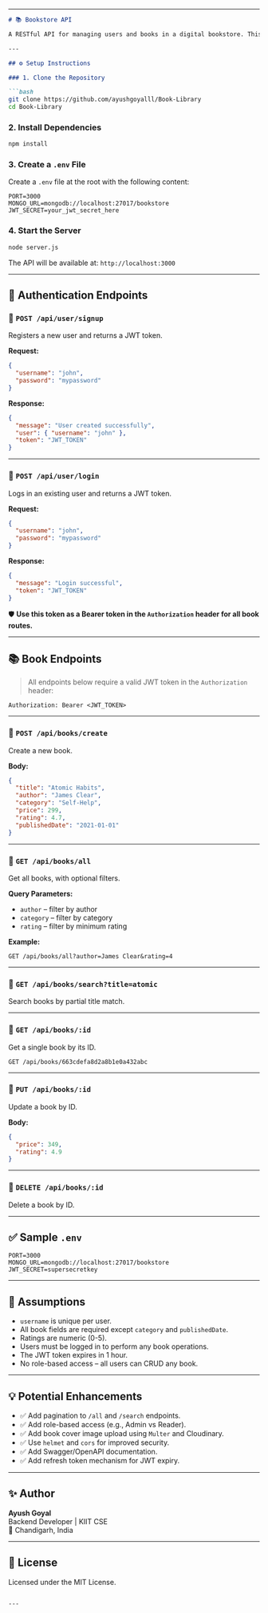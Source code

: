 
---

```markdown
# 📚 Bookstore API

A RESTful API for managing users and books in a digital bookstore. This project supports secure user authentication, CRUD operations on books, filtering, searching, and follows modular best practices using Express.js and MongoDB.

---

## ⚙️ Setup Instructions

### 1. Clone the Repository

```bash
git clone https://github.com/ayushgoyalll/Book-Library
cd Book-Library
```

### 2. Install Dependencies

```bash
npm install
```

### 3. Create a `.env` File

Create a `.env` file at the root with the following content:

```env
PORT=3000
MONGO_URL=mongodb://localhost:27017/bookstore
JWT_SECRET=your_jwt_secret_here
```

### 4. Start the Server

```bash
node server.js
```

The API will be available at: `http://localhost:3000`

---

## 🔐 Authentication Endpoints

### 🔸 `POST /api/user/signup`

Registers a new user and returns a JWT token.

**Request:**

```json
{
  "username": "john",
  "password": "mypassword"
}
```

**Response:**

```json
{
  "message": "User created successfully",
  "user": { "username": "john" },
  "token": "JWT_TOKEN"
}
```

---

### 🔸 `POST /api/user/login`

Logs in an existing user and returns a JWT token.

**Request:**

```json
{
  "username": "john",
  "password": "mypassword"
}
```

**Response:**

```json
{
  "message": "Login successful",
  "token": "JWT_TOKEN"
}
```

🛡️ **Use this token as a Bearer token in the `Authorization` header for all book routes.**

---

## 📚 Book Endpoints

> All endpoints below require a valid JWT token in the `Authorization` header:

```
Authorization: Bearer <JWT_TOKEN>
```

---

### 🔸 `POST /api/books/create`

Create a new book.

**Body:**

```json
{
  "title": "Atomic Habits",
  "author": "James Clear",
  "category": "Self-Help",
  "price": 299,
  "rating": 4.7,
  "publishedDate": "2021-01-01"
}
```

---

### 🔸 `GET /api/books/all`

Get all books, with optional filters.

**Query Parameters:**
- `author` – filter by author
- `category` – filter by category
- `rating` – filter by minimum rating

**Example:**

```
GET /api/books/all?author=James Clear&rating=4
```

---

### 🔸 `GET /api/books/search?title=atomic`

Search books by partial title match.

---

### 🔸 `GET /api/books/:id`

Get a single book by its ID.

```
GET /api/books/663cdefa8d2a8b1e0a432abc
```

---

### 🔸 `PUT /api/books/:id`

Update a book by ID.

**Body:**

```json
{
  "price": 349,
  "rating": 4.9
}
```

---

### 🔸 `DELETE /api/books/:id`

Delete a book by ID.

---

## ✅ Sample `.env`

```env
PORT=3000
MONGO_URL=mongodb://localhost:27017/bookstore
JWT_SECRET=supersecretkey
```

---

## 🧠 Assumptions

- `username` is unique per user.
- All book fields are required except `category` and `publishedDate`.
- Ratings are numeric (0-5).
- Users must be logged in to perform any book operations.
- The JWT token expires in 1 hour.
- No role-based access – all users can CRUD any book.

---

## 💡 Potential Enhancements

- ✅ Add pagination to `/all` and `/search` endpoints.
- ✅ Add role-based access (e.g., Admin vs Reader).
- ✅ Add book cover image upload using `Multer` and Cloudinary.
- ✅ Use `helmet` and `cors` for improved security.
- ✅ Add Swagger/OpenAPI documentation.
- ✅ Add refresh token mechanism for JWT expiry.

---

## ✨ Author

**Ayush Goyal**  
Backend Developer | KIIT CSE  
📍 Chandigarh, India

---

## 📃 License

Licensed under the MIT License.
```

---

